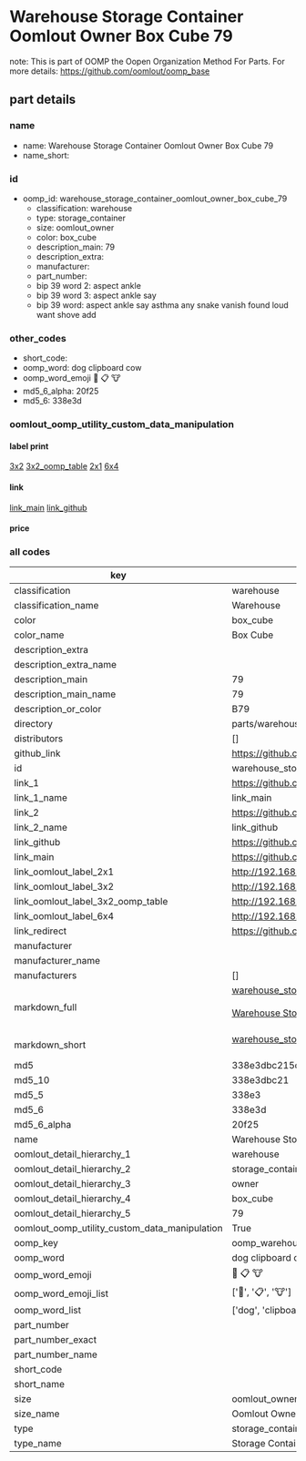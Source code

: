# Warehouse Storage Container Oomlout Owner Box Cube 79  

note: This is part of OOMP the Oopen Organization Method For Parts. For more details: https://github.com/oomlout/oomp_base

##  part details
  







### name
* name: Warehouse Storage Container Oomlout Owner Box Cube 79
* name_short: 
### id
* oomp_id: warehouse_storage_container_oomlout_owner_box_cube_79
  * classification: warehouse
  * type: storage_container
  * size: oomlout_owner
  * color: box_cube
  * description_main: 79
  * description_extra: 
  * manufacturer: 
  * part_number: 
  * bip 39 word 2: aspect ankle
  * bip 39 word 3: aspect ankle say
  * bip 39 word: aspect ankle say asthma any snake vanish found loud want shove add

### other_codes
* short_code: 
* oomp_word: dog clipboard cow
* oomp_word_emoji :dog: :clipboard: :cow:
* md5_6_alpha: 20f25
* md5_6: 338e3d






### oomlout_oomp_utility_custom_data_manipulation
#### label print
[3x2](http://192.168.1.245:1112/?label=oomp%2020f25)
[3x2_oomp_table](http://192.168.1.108:1112/?label=oomp%2020f25)
[2x1](http://192.168.1.242:1112/?label=oomp%2020f25)
[6x4](http://192.168.1.55:1112/?label=oomp%2020f25)    

#### link

[link_main](https://github.com/oomlout/oomlout_oomp_version_1_messy/tree/main/parts/warehouse_storage_container_oomlout_owner_box_cube_79) [link_github](https://github.com/oomlout/oomlout_oomp_version_1_messy/tree/main/parts/warehouse_storage_container_oomlout_owner_box_cube_79)                             

#### price







### all codes 
| key | value |  
| --- | --- |  
| classification | warehouse |  
| classification_name | Warehouse |  
| color | box_cube |  
| color_name | Box Cube |  
| description_extra |  |  
| description_extra_name |  |  
| description_main | 79 |  
| description_main_name | 79 |  
| description_or_color | B79 |  
| directory | parts/warehouse_storage_container_oomlout_owner_box_cube_79 |  
| distributors | [] |  
| github_link | https://github.com/oomlout/oomlout_oomp_part_src/tree/main/parts/warehouse_storage_container_oomlout_owner_box_cube_79 |  
| id | warehouse_storage_container_oomlout_owner_box_cube_79 |  
| link_1 | https://github.com/oomlout/oomlout_oomp_version_1_messy/tree/main/parts/warehouse_storage_container_oomlout_owner_box_cube_79 |  
| link_1_name | link_main |  
| link_2 | https://github.com/oomlout/oomlout_oomp_version_1_messy/tree/main/parts/warehouse_storage_container_oomlout_owner_box_cube_79 |  
| link_2_name | link_github |  
| link_github | https://github.com/oomlout/oomlout_oomp_version_1_messy/tree/main/parts/warehouse_storage_container_oomlout_owner_box_cube_79 |  
| link_main | https://github.com/oomlout/oomlout_oomp_version_1_messy/tree/main/parts/warehouse_storage_container_oomlout_owner_box_cube_79 |  
| link_oomlout_label_2x1 | http://192.168.1.242:1112/?label=oomp%2020f25 |  
| link_oomlout_label_3x2 | http://192.168.1.245:1112/?label=oomp%2020f25 |  
| link_oomlout_label_3x2_oomp_table | http://192.168.1.108:1112/?label=oomp%2020f25 |  
| link_oomlout_label_6x4 | http://192.168.1.55:1112/?label=oomp%2020f25 |  
| link_redirect | https://github.com/oomlout/oomlout_oomp_version_1_messy/tree/main/parts/warehouse_storage_container_oomlout_owner_box_cube_79 |  
| manufacturer |  |  
| manufacturer_name |  |  
| manufacturers | [] |  
| markdown_full | [warehouse_storage_container_oomlout_owner_box_cube_79](none)<br>[](none)<br>[Warehouse Storage Container Oomlout Owner Box Cube 79](none)<br><br> |  
| markdown_short | [warehouse_storage_container_oomlout_owner_box_cube_79](none)<br><br> |  
| md5 | 338e3dbc215c3e2b348510e17fc2486b |  
| md5_10 | 338e3dbc21 |  
| md5_5 | 338e3 |  
| md5_6 | 338e3d |  
| md5_6_alpha | 20f25 |  
| name | Warehouse Storage Container Oomlout Owner Box Cube 79 |  
| oomlout_detail_hierarchy_1 | warehouse |  
| oomlout_detail_hierarchy_2 | storage_container |  
| oomlout_detail_hierarchy_3 | owner |  
| oomlout_detail_hierarchy_4 | box_cube |  
| oomlout_detail_hierarchy_5 | 79 |  
| oomlout_oomp_utility_custom_data_manipulation | True |  
| oomp_key | oomp_warehouse_storage_container_oomlout_owner_box_cube_79 |  
| oomp_word | dog clipboard cow |  
| oomp_word_emoji | :dog: :clipboard: :cow: |  
| oomp_word_emoji_list | [':dog:', ':clipboard:', ':cow:'] |  
| oomp_word_list | ['dog', 'clipboard', 'cow'] |  
| part_number |  |  
| part_number_exact |  |  
| part_number_name |  |  
| short_code |  |  
| short_name |  |  
| size | oomlout_owner |  
| size_name | Oomlout Owner |  
| type | storage_container |  
| type_name | Storage Container |  
